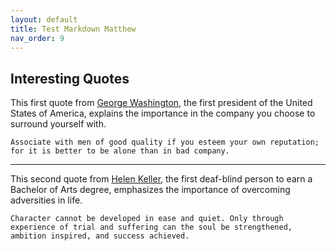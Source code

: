 ```yaml
---
layout: default
title: Test Markdown Matthew
nav_order: 9
---
```


## Interesting Quotes

This first quote from [George Washington](https://www.brainyquote.com/quotes/george_washington_135801?src=t_alone), the first president of the United States of America,  explains the importance in the company you choose to surround yourself with.

    Associate with men of good quality if you esteem your own reputation; for it is better to be alone than in bad company.

------

This second quote from [Helen Keller](https://www.brainyquote.com/quotes/helen_keller_101340?src=t_strength), the first deaf-blind person to earn a Bachelor of Arts degree, emphasizes the importance of overcoming adversities in life.

    Character cannot be developed in ease and quiet. Only through experience of trial and suffering can the soul be strengthened, ambition inspired, and success achieved.
